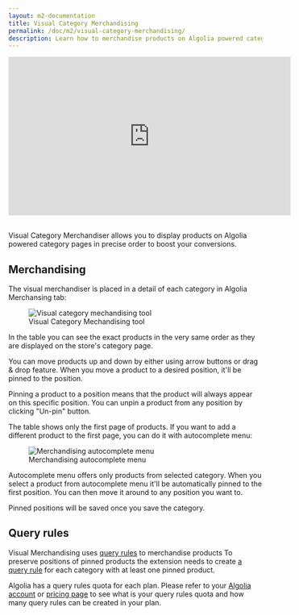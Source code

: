 ```yaml
---
layout: m2-documentation
title: Visual Category Merchandising
permalink: /doc/m2/visual-category-merchandising/
description: Learn how to merchandise products on Algolia powered category pages in Algolia extension for Magento
---
```


<div class="center">
	<iframe width="560" height="315" src="https://www.youtube-nocookie.com/embed/qzaLrHz67U4?start=141" frameborder="0" allow="autoplay; encrypted-media" allowfullscreen></iframe>
</div>
<br>

Visual Category Merchandiser allows you to display products on Algolia powered category pages in precise order to boost your conversions.

## Merchandising

The visual merchandiser is placed in a detail of each category in Algolia Merchansing tab:

<figure>
    <img src="../../../img/category-merchandising.png" class="img-responsive" alt="Visual category mechandising tool">
    <figcaption>Visual Category Mechandising tool</figcaption>
</figure>

In the table you can see the exact products in the very same order as they are displayed on the store's category page.

You can move products up and down by either using arrow buttons or drag & drop feature. When you move a product to a desired position, it'll be pinned to the position.

Pinning a product to a position means that the product will always appear on this specific position. You can unpin a product from any position by clicking "Un-pin" button.

The table shows only the first page of products. If you want to add a different product to the first page, you can do it with autocomplete menu:

<figure>
    <img src="../../../img/category-merchandising-autocomplete.png" class="img-responsive" alt="Merchandising autocomplete menu">
    <figcaption>Merchandising autocomplete menu</figcaption>
</figure>

Autocomplete menu offers only products from selected category.
When you select a product from autocomplete menu it'll be automatically pinned to the first position. You can then move it around to any position you want to.

Pinned positions will be saved once you save the category. 

## Query rules

Visual Merchandising uses [query rules](https://www.algolia.com/doc/guides/query-rules/query-rules-overview/) to merchandise products
To preserve positions of pinned products the extension needs to create [a query rule](https://www.algolia.com/doc/guides/query-rules/query-rules-overview/#hit-promotion) for each category with at least one pinned product.

Algolia has a query rules quota for each plan. Please refer to your [Algolia account](https://www.algolia.com/dashboard) or [pricing page](https://www.algolia.com/pricing) to see what is your query rules quota and how many query rules can be created in your plan.
